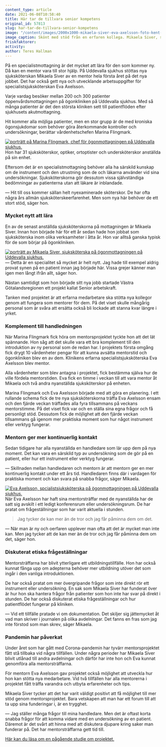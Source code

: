 ```yaml
---
content_type: article
date: 2021-06-08T10:58:40
title: Här tar de tillvara senior kompetens
original_id: 57813
slug: har-tar-de-tillvara-senior-kompetens
image: "/content/images/2000x1000-mikaela-siver-eva-axelsson-foto-kent-eng.jpg"
image_caption: Skönt med stöd från en erfaren kollega. Mikaela Siver, sittande, provar synen på en patient på ögonmottagningen vid Uddevalla sjukhus. Mentorn Eva Axelsson stöttar.
friskfaktorer:
activity:
author: Teres Hallman
---
```


På en specialistmottagning är det mycket att lära för den som kommer ny. Då kan en mentor vara till stor hjälp. På Uddevalla sjukhus stöttas nya sjuksköterskan Mikaela Siver av en mentor hela första året på det nya jobbet. Det har också gett nya och utvecklande arbetsuppgifter för specialistsjuksköterskan Eva Axelsson.

Varje vardag besöker mellan 200 och 300 patienter öppenvårdsmottagningen på ögonkliniken på Uddevalla sjukhus. Med så många patienter är det den största kliniken sett till patientflöden efter sjukhusets akutmottagning.

Hit kommer alla möjliga patienter, men en stor grupp är de med kroniska ögonsjukdomar som behöver göra återkommande kontroller och undersökningar, berättar vårdenhetschefen Marina Flingmark.

[![porträtt på Marina Flingmark, chef för ögonmottagningen på Uddevalla sjukhus.](https://www.suntarbetsliv.se/wp-content/uploads/2021/06/200x220-marina-flingmark-foto-kent-eng.jpg)](https://www.suntarbetsliv.se/wp-content/uploads/2021/06/200x220-marina-flingmark-foto-kent-eng.jpg)Hon har 31 sjuksköterskor, optiker, ortoptister och undersköterskor anställda på sin enhet.

Eftersom det är en specialistmottagning behöver alla ha särskild kunskap om de instrument och den utrustning som de och läkarna använder vid sina undersökningar. Sjuksköterskorna gör dessutom vissa självständiga bedömningar av patienterna utan att läkare är inblandade.

— Hit till oss kommer sällan helt nyexaminerade sköterskor. De har ofta några års allmän sjuksköterskeerfarenhet. Men som nya här behöver de ett stort stöd, säger hon.

### Mycket nytt att lära

En av de senast anställda sjuksköterskorna på mottagningen är Mikaela Siver. Innan hon började här för ett år sedan hade hon jobbat som sjuksköterska inom olika verksamheter i åtta år. Hon var alltså ganska typisk för de som börjar på ögonkliniken.

[![porträtt av Mikaela Siver, sjuksköterska på ögonmottagningen på Uddevalla sjukhus. ](https://www.suntarbetsliv.se/wp-content/uploads/2021/06/200x220-mikaela-siver-foto-kent-eng.jpg)](https://www.suntarbetsliv.se/wp-content/uploads/2021/06/200x220-mikaela-siver-foto-kent-eng.jpg)— Detta är en specialitet så mycket är helt nytt. Jag hade till exempel aldrig provat synen på en patient innan jag började här. Vissa grejer känner man igen men långt ifrån allt, säger hon.

Nästan samtidigt som hon började sitt nya jobb startade Västra Götalandsregionen ett projekt kallat Senior arbetskraft.

Tanken med projektet är att erfarna medarbetare ska stötta nya kollegor genom att fungera som mentorer för dem. På det viset skulle mångårig personal som är svåra att ersätta också bli lockade att stanna kvar längre i yrket.

### Komplement till handledningen

När Marina Flingmark fick höra om mentorsprojektet tyckte hon att det lät spännande. Hon såg att det skulle vara ett bra komplement till den introduktion av ny personal som de redan har. I projektets första omgång fick drygt 10 vårdenheter pengar för att kunna avsätta mentorstid och ögonkliniken blev en av dem. Klinikens erfarna specialistsjuksköterska Eva Axelsson blev mentor.

Alla vårdenheter som blev antagna i projektet, fick bestämma själva hur de ville fördela mentorstiden. Eva fick en timme i veckan till att vara mentor åt Mikaela och två andra nyanställda sjuksköterskor på enheten.

Marina Flingmark och Eva Axelsson började med att göra en planering. I ett rullande schema fick de tre nya sjuksköterskorna träffa Eva Axelsson ensam och den fjärde veckan träffades alla fyra tillsammans på veckans mentorstimme. På det viset fick var och en ställa sina egna frågor och få personligt stöd. Dessutom fick de möjlighet att den fjärde veckan tillsammans gå igenom mer praktiska moment som hur något instrument eller verktyg fungerar.

### Mentorn ger mer kontinuerlig kontakt

Sedan tidigare har alla nyanställda en handledare som lär upp dem på nya moment. Det kan vara en särskild typ av undersökning som de gör på en patient, eller hur ett instrument eller verktyg fungerar.

— Skillnaden mellan handledaren och mentorn är att mentorn ger en mer kontinuerlig kontakt under ett års tid. Handledaren finns där i vardagen för praktiska moment och kan svara på snabba frågor, säger Mikaela.

[![Eva Axelsson, spcialistsjuksköterska på ögonmottagningen på Uddevalla sjukhus.](https://www.suntarbetsliv.se/wp-content/uploads/2021/06/200x220-eva-axelsson-foto-kent-eng.jpg)](https://www.suntarbetsliv.se/wp-content/uploads/2021/06/200x220-eva-axelsson-foto-kent-eng.jpg)När Eva Axelsson har haft sina mentorsträffar med de nyanställda har de satt sig avskilt i ett ledigt konferensrum eller undersökningsrum. De har pratat om frågeställningar som har varit aktuella i stunden.

> Jag tycker de kan mer än de tror och jag får påminna dem om det.

— När man är ny och oerfaren upplever man ofta att det är mycket man inte kan. Men jag tycker att de kan mer än de tror och jag får påminna dem om det, säger hon.

### Diskuterat etiska frågeställningar

Mentorsträffarna har blivit ytterligare ett utbildningstillfälle. Hon har också kunnat fånga upp om adepterna behöver mer utbildning utöver det som ingår i den vanliga introduktionen.

De har också pratat om mer övergripande frågor som inte direkt rör ett instrument eller undersökning. En sak som Mikaela Siver har funderat över är hur hon ska hantera frågor från patienter som hon inte har svar på direkt i stunden. De har också diskuterat etiska frågeställningar och hur patientflödet fungerar på kliniken.

— Vid ett tillfälle pratade vi om dokumentation. Det skiljer sig jättemycket åt vad man skriver i journalen på olika avdelningar. Det fanns en fras som jag inte förstod som man skrev, säger Mikaela.

### Pandemin har påverkat

Under året som har gått med Corona-pandemin har tyvärr mentorsprojektet fått stå tillbaka vid några tillfällen. Under några perioder har Mikaela Siver blivit utlånad till andra avdelningar och därför har inte hon och Eva kunnat genomföra alla mentorsträffarna.

För mentorn Eva Axelsson gav projektet också möjlighet att utveckla hur hon kan stötta nya medarbetare. Vid två tillfällen har alla mentorerna i projektet fått träffa varandra och utbyta erfarenheter och tips.

Mikaela Siver tycker att det har varit väldigt positivt att få möjlighet till mer stöd genom mentorsprojektet. Bara vetskapen att man har ett forum till att ta upp sina funderingar i, är en trygghet.

— Jag ställer många frågor till mina handledare. Men det är oftast korta snabba frågor för att komma vidare med en undersökning av en patient. Däremot är det svårt att hinna med att diskutera djupare kring saker man funderar på. Det har mentorsträffarna gett tid till.

[Här kan du läsa om en pågående studie om projektet.](https://www.suntarbetsliv.se/forskning/organisatorisk-och-social-arbetsmiljo/mentorskap-med-ovantad-vinst/)
